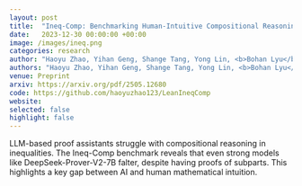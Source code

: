 ```yaml
---
layout: post
title:  "Ineq-Comp: Benchmarking Human-Intuitive Compositional Reasoning in Automated Theorem Proving on Inequalities"
date:   2023-12-30 00:00:00 +00:00
image: /images/ineq.png
categories: research
author: "Haoyu Zhao, Yihan Geng, Shange Tang, Yong Lin, <b>Bohan Lyu</b>, Hongzhou Lin, Chi Jin, Sanjeev Arora"
authors: "Haoyu Zhao, Yihan Geng, Shange Tang, Yong Lin, <b>Bohan Lyu</b>, Hongzhou Lin, Chi Jin, Sanjeev Arora"
venue: Preprint
arxiv: https://arxiv.org/pdf/2505.12680
code: https://github.com/haoyuzhao123/LeanIneqComp
website: 
selected: false
highlight: false
---
```

LLM-based proof assistants struggle with compositional reasoning in inequalities. The Ineq-Comp benchmark reveals that even strong models like DeepSeek-Prover-V2-7B falter, despite having proofs of subparts. This highlights a key gap between AI and human mathematical intuition.